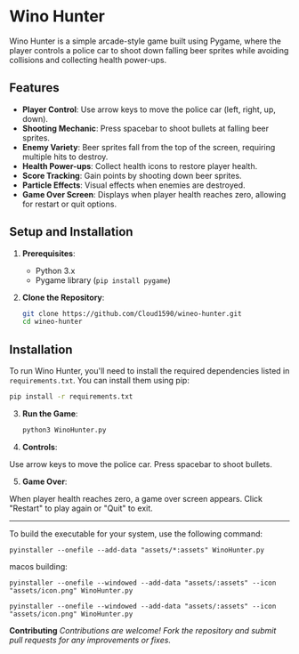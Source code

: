 # Wino Hunter

Wino Hunter is a simple arcade-style game built using Pygame, where the player controls a police car to shoot down falling beer sprites while avoiding collisions and collecting health power-ups.

## Features

- **Player Control**: Use arrow keys to move the police car (left, right, up, down).
- **Shooting Mechanic**: Press spacebar to shoot bullets at falling beer sprites.
- **Enemy Variety**: Beer sprites fall from the top of the screen, requiring multiple hits to destroy.
- **Health Power-ups**: Collect health icons to restore player health.
- **Score Tracking**: Gain points by shooting down beer sprites.
- **Particle Effects**: Visual effects when enemies are destroyed.
- **Game Over Screen**: Displays when player health reaches zero, allowing for restart or quit options.

## Setup and Installation

1. **Prerequisites**:
   - Python 3.x
   - Pygame library (`pip install pygame`)

2. **Clone the Repository**:
   ```bash
   git clone https://github.com/Cloud1590/wineo-hunter.git
   cd wineo-hunter

## Installation

To run Wino Hunter, you'll need to install the required dependencies listed in `requirements.txt`. You can install them using pip:

```bash
pip install -r requirements.txt
```
   
3. **Run the Game**:
   ```bash
   python3 WinoHunter.py
   
4. **Controls**:

Use arrow keys to move the police car.
Press spacebar to shoot bullets.

5. **Game Over**:

When player health reaches zero, a game over screen appears.
Click "Restart" to play again or "Quit" to exit.

---------------------------------------------------------------
To build the executable for your system, use the following command:
```
pyinstaller --onefile --add-data "assets/*:assets" WinoHunter.py
```

macos building:
```
pyinstaller --onefile --windowed --add-data "assets/:assets" --icon "assets/icon.png" WinoHunter.py
```



```
pyinstaller --onefile --windowed --add-data "assets/:assets" --icon "assets/icon.png" WinoHunter.py
```

**Contributing**
*Contributions are welcome! Fork the repository and submit pull requests for any improvements or fixes.*


